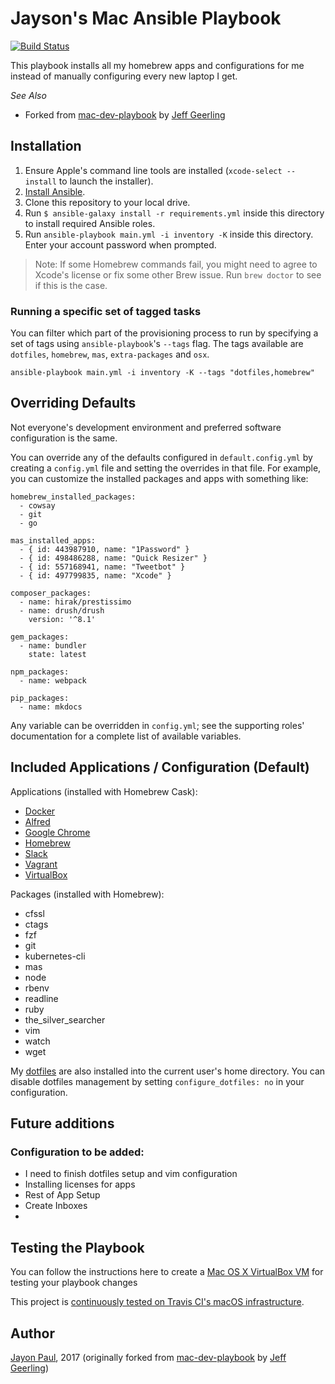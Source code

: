 # Jayson's Mac Ansible Playbook

[![Build Status](https://travis-ci.org/jayson/jayson-mac-ansible.svg?branch=master)](https://travis-ci.org/jayson/jayson-mac-ansible)

This playbook installs all my homebrew apps and configurations for me instead
of manually configuring every new laptop I get.

*See Also*
  - Forked from [mac-dev-playbook](https://github.com/geerlingguy/mac-dev-playbook) by [Jeff Geerling](http://www.jeffgeerling.com/)

## Installation

  1. Ensure Apple's command line tools are installed (`xcode-select --install` to launch the installer).
  2. [Install Ansible](http://docs.ansible.com/intro_installation.html).
  3. Clone this repository to your local drive.
  4. Run `$ ansible-galaxy install -r requirements.yml` inside this directory to install required Ansible roles.
  5. Run `ansible-playbook main.yml -i inventory -K` inside this directory. Enter your account password when prompted.

> Note: If some Homebrew commands fail, you might need to agree to Xcode's license or fix some other Brew issue. Run `brew doctor` to see if this is the case.

### Running a specific set of tagged tasks

You can filter which part of the provisioning process to run by specifying a set of tags using `ansible-playbook`'s `--tags` flag. The tags available are `dotfiles`, `homebrew`, `mas`, `extra-packages` and `osx`.

    ansible-playbook main.yml -i inventory -K --tags "dotfiles,homebrew"

## Overriding Defaults

Not everyone's development environment and preferred software configuration is the same.

You can override any of the defaults configured in `default.config.yml` by creating a `config.yml` file and setting the overrides in that file. For example, you can customize the installed packages and apps with something like:

    homebrew_installed_packages:
      - cowsay
      - git
      - go

    mas_installed_apps:
      - { id: 443987910, name: "1Password" }
      - { id: 498486288, name: "Quick Resizer" }
      - { id: 557168941, name: "Tweetbot" }
      - { id: 497799835, name: "Xcode" }

    composer_packages:
      - name: hirak/prestissimo
      - name: drush/drush
        version: '^8.1'

    gem_packages:
      - name: bundler
        state: latest

    npm_packages:
      - name: webpack

    pip_packages:
      - name: mkdocs

Any variable can be overridden in `config.yml`; see the supporting roles' documentation for a complete list of available variables.

## Included Applications / Configuration (Default)

Applications (installed with Homebrew Cask):

  - [Docker](https://www.docker.com/)
  - [Alfred](https://www.alfredapp.com/)
  - [Google Chrome](https://www.google.com/chrome/)
  - [Homebrew](http://brew.sh/)
  - [Slack](https://slack.com/)
  - [Vagrant](https://www.vagrantup.com/)
  - [VirtualBox](https://www.virtualbox.org/wiki/Downloads)

Packages (installed with Homebrew):

  - cfssl
  - ctags
  - fzf
  - git
  - kubernetes-cli
  - mas
  - node
  - rbenv
  - readline
  - ruby
  - the_silver_searcher
  - vim
  - watch
  - wget

My [dotfiles](https://github.com/jayson/dotfiles) are also installed into the current user's home directory. You can disable dotfiles management by setting `configure_dotfiles: no` in your configuration.

## Future additions

### Configuration to be added:

  - I need to finish dotfiles setup and vim configuration
  - Installing licenses for apps
  - Rest of App Setup
  - Create Inboxes
  - 

## Testing the Playbook

  You can follow the instructions here to create a [Mac OS X VirtualBox VM](https://github.com/geerlingguy/mac-osx-virtualbox-vm) for testing your playbook changes

This project is [continuously tested on Travis CI's macOS infrastructure](https://travis-ci.org/jayson/jayson-mac-ansible).

## Author

  [Jayon Paul](http://www.jaysonmpaul.com/), 2017 (originally forked from [mac-dev-playbook](https://github.com/geerlingguy/mac-dev-playbook) by [Jeff Geerling](http://www.jeffgeerling.com/))
